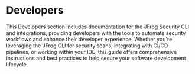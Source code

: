 # Developers

This Developers section includes documentation for the JFrog Security CLI and integrations, providing developers with the tools to automate security workflows and enhance their developer experience. Whether you're leveraging the JFrog CLI for security scans, integrating with CI/CD pipelines, or working within your IDE, this guide offers comprehensive instructions and best practices to help secure your software development lifecycle.

